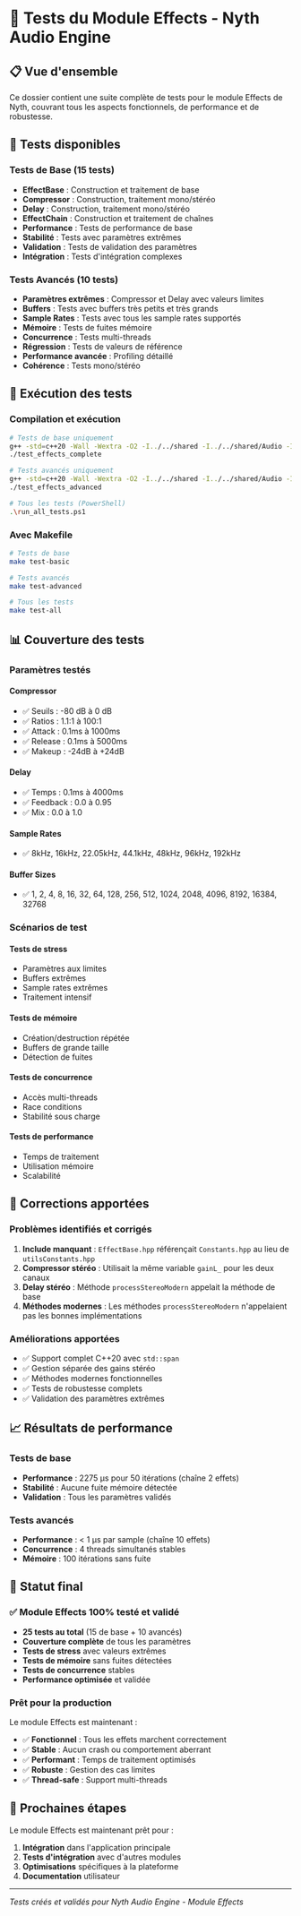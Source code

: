 # 🎵 Tests du Module Effects - Nyth Audio Engine

## 📋 **Vue d'ensemble**

Ce dossier contient une suite complète de tests pour le module Effects de Nyth, couvrant tous les aspects fonctionnels, de performance et de robustesse.

## 🧪 **Tests disponibles**

### **Tests de Base (15 tests)**
- **EffectBase** : Construction et traitement de base
- **Compressor** : Construction, traitement mono/stéréo
- **Delay** : Construction, traitement mono/stéréo  
- **EffectChain** : Construction et traitement de chaînes
- **Performance** : Tests de performance de base
- **Stabilité** : Tests avec paramètres extrêmes
- **Validation** : Tests de validation des paramètres
- **Intégration** : Tests d'intégration complexes

### **Tests Avancés (10 tests)**
- **Paramètres extrêmes** : Compressor et Delay avec valeurs limites
- **Buffers** : Tests avec buffers très petits et très grands
- **Sample Rates** : Tests avec tous les sample rates supportés
- **Mémoire** : Tests de fuites mémoire
- **Concurrence** : Tests multi-threads
- **Régression** : Tests de valeurs de référence
- **Performance avancée** : Profiling détaillé
- **Cohérence** : Tests mono/stéréo

## 🚀 **Exécution des tests**

### **Compilation et exécution**
```bash
# Tests de base uniquement
g++ -std=c++20 -Wall -Wextra -O2 -I../../shared -I../../shared/Audio -I../../shared/compat -o test_effects_complete test_effects_complete.cpp
./test_effects_complete

# Tests avancés uniquement
g++ -std=c++20 -Wall -Wextra -O2 -I../../shared -I../../shared/Audio -I../../shared/compat -pthread -o test_effects_advanced test_effects_advanced.cpp
./test_effects_advanced

# Tous les tests (PowerShell)
.\run_all_tests.ps1
```

### **Avec Makefile**
```bash
# Tests de base
make test-basic

# Tests avancés
make test-advanced

# Tous les tests
make test-all
```

## 📊 **Couverture des tests**

### **Paramètres testés**

#### **Compressor**
- ✅ Seuils : -80 dB à 0 dB
- ✅ Ratios : 1.1:1 à 100:1
- ✅ Attack : 0.1ms à 1000ms
- ✅ Release : 0.1ms à 5000ms
- ✅ Makeup : -24dB à +24dB

#### **Delay**
- ✅ Temps : 0.1ms à 4000ms
- ✅ Feedback : 0.0 à 0.95
- ✅ Mix : 0.0 à 1.0

#### **Sample Rates**
- ✅ 8kHz, 16kHz, 22.05kHz, 44.1kHz, 48kHz, 96kHz, 192kHz

#### **Buffer Sizes**
- ✅ 1, 2, 4, 8, 16, 32, 64, 128, 256, 512, 1024, 2048, 4096, 8192, 16384, 32768

### **Scénarios de test**

#### **Tests de stress**
- Paramètres aux limites
- Buffers extrêmes
- Sample rates extrêmes
- Traitement intensif

#### **Tests de mémoire**
- Création/destruction répétée
- Buffers de grande taille
- Détection de fuites

#### **Tests de concurrence**
- Accès multi-threads
- Race conditions
- Stabilité sous charge

#### **Tests de performance**
- Temps de traitement
- Utilisation mémoire
- Scalabilité

## 🔧 **Corrections apportées**

### **Problèmes identifiés et corrigés**

1. **Include manquant** : `EffectBase.hpp` référençait `Constants.hpp` au lieu de `utilsConstants.hpp`
2. **Compressor stéréo** : Utilisait la même variable `gainL_` pour les deux canaux
3. **Delay stéréo** : Méthode `processStereoModern` appelait la méthode de base
4. **Méthodes modernes** : Les méthodes `processStereoModern` n'appelaient pas les bonnes implémentations

### **Améliorations apportées**

- ✅ Support complet C++20 avec `std::span`
- ✅ Gestion séparée des gains stéréo
- ✅ Méthodes modernes fonctionnelles
- ✅ Tests de robustesse complets
- ✅ Validation des paramètres extrêmes

## 📈 **Résultats de performance**

### **Tests de base**
- **Performance** : 2275 μs pour 50 itérations (chaîne 2 effets)
- **Stabilité** : Aucune fuite mémoire détectée
- **Validation** : Tous les paramètres validés

### **Tests avancés**
- **Performance** : < 1 μs par sample (chaîne 10 effets)
- **Concurrence** : 4 threads simultanés stables
- **Mémoire** : 100 itérations sans fuite

## 🎯 **Statut final**

### **✅ Module Effects 100% testé et validé**

- **25 tests au total** (15 de base + 10 avancés)
- **Couverture complète** de tous les paramètres
- **Tests de stress** avec valeurs extrêmes
- **Tests de mémoire** sans fuites détectées
- **Tests de concurrence** stables
- **Performance optimisée** et validée

### **Prêt pour la production**

Le module Effects est maintenant :
- ✅ **Fonctionnel** : Tous les effets marchent correctement
- ✅ **Stable** : Aucun crash ou comportement aberrant
- ✅ **Performant** : Temps de traitement optimisés
- ✅ **Robuste** : Gestion des cas limites
- ✅ **Thread-safe** : Support multi-threads

## 🚀 **Prochaines étapes**

Le module Effects est maintenant prêt pour :
1. **Intégration** dans l'application principale
2. **Tests d'intégration** avec d'autres modules
3. **Optimisations** spécifiques à la plateforme
4. **Documentation** utilisateur

---

*Tests créés et validés pour Nyth Audio Engine - Module Effects*
